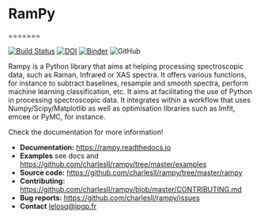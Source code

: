 # RamPy
=======

[![Build Status](https://travis-ci.org/charlesll/rampy.svg?branch=master)](https://travis-ci.org/charlesll/rampy)
[![DOI](https://zenodo.org/badge/DOI/10.5281/zenodo.1168729.svg)](https://doi.org/10.5281/zenodo.1168729) [![Binder](https://mybinder.org/badge_logo.svg)](https://mybinder.org/v2/gh/charlesll/rampy.git/master)
![GitHub](https://img.shields.io/github/license/charlesll/rampy)

Rampy is a Python library that aims at helping processing spectroscopic data, such as Raman, Infrared or XAS spectra. It offers various functions, for instance to subtract baselines, resample and smooth spectra, perform machine learning classification, etc. It aims at facilitating the use of Python in processing spectroscopic data. It integrates within a workflow that uses Numpy/Scipy/Matplotlib as well as optimisation libraries such as lmfit, emcee or PyMC, for instance.

Check the documentation for more information!

- **Documentation:** https://rampy.readthedocs.io
- **Examples** see docs and https://github.com/charlesll/rampy/tree/master/examples
- **Source code:** https://github.com/charlesll/rampy/tree/master/rampy
- **Contributing:** https://github.com/charlesll/rampy/blob/master/CONTRIBUTING.md
- **Bug reports:** https://github.com/charlesll/rampy/issues
- **Contact** lelosq@ipgp.fr
